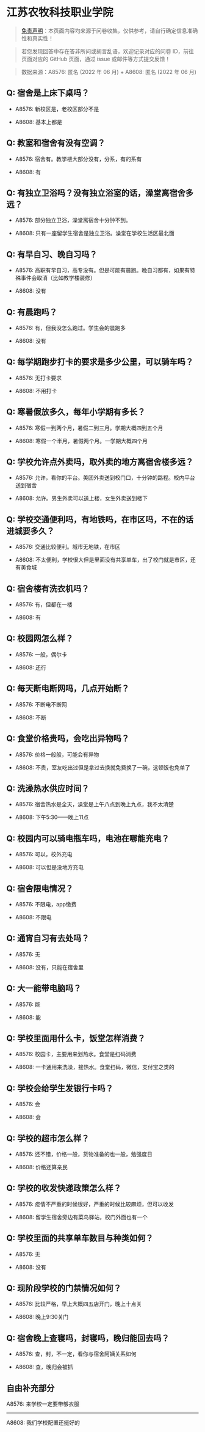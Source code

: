 # 江苏农牧科技职业学院

> [免责声明](https://colleges.chat/#_3)：本页面内容均来源于问卷收集，仅供参考，请自行确定信息准确性和真实性！

> 若您发现回答中存在答非所问或胡言乱语，欢迎记录对应的问卷 ID，前往页面对应的 GitHub 页面，通过 issue 或邮件等方式提交反馈！

> 数据来源：A8576: 匿名 (2022 年 06 月) + A8608: 匿名 (2022 年 06 月)

## Q: 宿舍是上床下桌吗？

- A8576: 新校区是，老校区部分不是

- A8608: 基本上都是

## Q: 教室和宿舍有没有空调？

- A8576: 宿舍有。教学楼大部分没有，分系，有的系有

- A8608: 有

## Q: 有独立卫浴吗？没有独立浴室的话，澡堂离宿舍多远？

- A8576: 部分独立卫浴，澡堂离宿舍十分钟不到。

- A8608: 只有一座留学生宿舍是独立卫浴。澡堂在学校生活区最北面

## Q: 有早自习、晚自习吗？

- A8576: 高职有早自习，高专没有。但是可能有晨跑。晚自习都有，如果有特殊事件会取消（比如教学楼装修）

- A8608: 没有

## Q: 有晨跑吗？

- A8576: 有，但我没怎么跑过。学生会的晨跑多

- A8608: 没有

## Q: 每学期跑步打卡的要求是多少公里，可以骑车吗？

- A8576: 无打卡要求

- A8608: 不用打卡

## Q: 寒暑假放多久，每年小学期有多长？

- A8576: 寒假一到两个月，暑假二到三月。学期大概四到五个月

- A8608: 寒假一个半月，暑假两个月。一学期大概四个月

## Q: 学校允许点外卖吗，取外卖的地方离宿舍楼多远？

- A8576: 允许，看你的平台。美团外卖送到校门口，十分钟的路程。校内平台送到宿舍

- A8608: 允许。男生外卖可以送上楼，女生外卖送到楼下

## Q: 学校交通便利吗，有地铁吗，在市区吗，不在的话进城要多久？

- A8576: 交通比较便利。城市无地铁，在市区

- A8608: 不太便利，学校很大但是里面没有共享单车，出了校门就是市区，还有美食城

## Q: 宿舍楼有洗衣机吗？

- A8576: 有，但都在一楼

- A8608: 有

## Q: 校园网怎么样？

- A8576: 一般，偶尔卡

- A8608: 还行

## Q: 每天断电断网吗，几点开始断？

- A8576: 不断电不断网

- A8608: 不断

## Q: 食堂价格贵吗，会吃出异物吗？

- A8576: 价格一般般，可能会有异物

- A8608: 不贵，室友吃出过但是拿过去换就免费换了一碗，这顿饭也免单了

## Q: 洗澡热水供应时间？

- A8576: 宿舍热水是全天，澡堂是上午八点到晚上九点，我不太清楚

- A8608: 下午5:30——晚上11点

## Q: 校园内可以骑电瓶车吗，电池在哪能充电？

- A8576: 可以，校外充电

- A8608: 可以但是没地方充电

## Q: 宿舍限电情况？

- A8576: 不限电，app缴费

- A8608: 不限电

## Q: 通宵自习有去处吗？

- A8576: 无

- A8608: 没有，只能在宿舍里

## Q: 大一能带电脑吗？

- A8576: 能

- A8608: 能

## Q: 学校里面用什么卡，饭堂怎样消费？

- A8576: 校园卡，主要用来划热水。食堂是扫码消费

- A8608: 一卡通用来洗澡，接热水。食堂扫码，微信，支付宝之类的

## Q: 学校会给学生发银行卡吗？

- A8576: 会

- A8608: 会

## Q: 学校的超市怎么样？

- A8576: 还不错，价格一般，货物准备的也一般，勉强度日

- A8608: 价格还算亲民

## Q: 学校的收发快递政策怎么样？

- A8576: 疫情不严重的时候很好，严重的时候比较麻烦，但可以收发

- A8608: 留学生宿舍旁边有菜鸟驿站，校门外面也有一个

## Q: 学校里面的共享单车数目与种类如何？

- A8576: 无

- A8608: 没有

## Q: 现阶段学校的门禁情况如何？

- A8576: 比较严格，早上大概四五店开门，晚上十点关

- A8608: 晚上9:30关门

## Q: 宿舍晚上查寝吗，封寝吗，晚归能回去吗？

- A8576: 查，封，不一定，看你与宿舍阿姨关系如何

- A8608: 查，晚归会被抓

## 自由补充部分

A8576: 来学校一定要带够衣服

***

A8608: 我们学校配置还挺好的